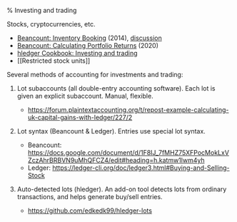 % Investing and trading

Stocks, cryptocurrencies, etc.

- [Beancount: Inventory Booking](https://docs.google.com/document/d/1F8IJ_7fMHZ75XFPocMokLxVZczAhrBRBVN9uMhQFCZ4) (2014), [discussion](https://groups.google.com/forum/#!searchin/ledger-cli/inventory/ledger-cli/aQvbjTZa7HE/x3KNPteJWPsJ)
- [Beancount: Calculating Portfolio Returns](http://furius.ca/beancount/doc/returns) (2020)
- [hledger Cookbook: Investing and trading](https://hledger.org/cookbook.html#investing-and-trading)
- [[Restricted stock units]]

Several methods of accounting for investments and trading:

1. Lot subaccounts (all double-entry accounting software). 
   Each lot is given an explicit subaccount.
   Manual, flexible.
   - https://forum.plaintextaccounting.org/t/repost-example-calculating-uk-capital-gains-with-ledger/227/2

2. Lot syntax (Beancount & Ledger).
   Entries use special lot syntax.
   - Beancount: https://docs.google.com/document/d/1F8IJ_7fMHZ75XFPocMokLxVZczAhrBRBVN9uMhQFCZ4/edit#heading=h.katmw1lwm4yh
   - Ledger: https://ledger-cli.org/doc/ledger3.html#Buying-and-Selling-Stock

3. Auto-detected lots (hledger).
   An add-on tool detects lots from ordinary transactions, and helps generate buy/sell entries.
   - https://github.com/edkedk99/hledger-lots

